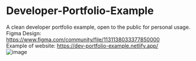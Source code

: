 # Developer-Portfolio-Example
A clean developer portfolio example, open to the public for personal usage.<br>
Figma Design: https://www.figma.com/community/file/1131138033377850000<br>
Example of website: https://dev-portfolio-example.netlify.app/ <br>
![image](https://user-images.githubusercontent.com/107896951/180047595-6e0a2b43-c16c-48dd-9f58-bb6c9276c32d.png)
